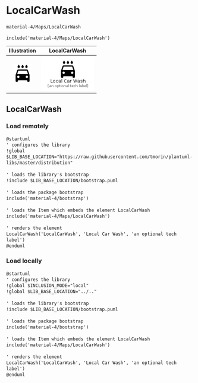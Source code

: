 # LocalCarWash


```text
material-4/Maps/LocalCarWash
```

```text
include('material-4/Maps/LocalCarWash')
```



| Illustration | LocalCarWash |
| :---: | :---: |
| ![illustration for Illustration](../../material-4/Maps/LocalCarWash.png) | ![illustration for LocalCarWash](../../material-4/Maps/LocalCarWash.Local.png) |




## LocalCarWash

### Load remotely
```plantuml
@startuml
' configures the library
!global $LIB_BASE_LOCATION="https://raw.githubusercontent.com/tmorin/plantuml-libs/master/distribution"

' loads the library's bootstrap
!include $LIB_BASE_LOCATION/bootstrap.puml

' loads the package bootstrap
include('material-4/bootstrap')

' loads the Item which embeds the element LocalCarWash
include('material-4/Maps/LocalCarWash')

' renders the element
LocalCarWash('LocalCarWash', 'Local Car Wash', 'an optional tech label')
@enduml
```

### Load locally
```plantuml
@startuml
' configures the library
!global $INCLUSION_MODE="local"
!global $LIB_BASE_LOCATION="../.."

' loads the library's bootstrap
!include $LIB_BASE_LOCATION/bootstrap.puml

' loads the package bootstrap
include('material-4/bootstrap')

' loads the Item which embeds the element LocalCarWash
include('material-4/Maps/LocalCarWash')

' renders the element
LocalCarWash('LocalCarWash', 'Local Car Wash', 'an optional tech label')
@enduml
```

